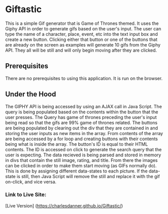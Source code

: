 # Giftastic

This is a simple Gif generator that is Game of Thrones themed. It uses the Giphy API in order to generate gifs based on the user's input. The user can type the name of a character, place, event, etc into the text input box and create a new button. Clicking either that button or one of the buttons that are already on the screen as examples will generate 10 gifs from the Giphy API. They all will be still and will only begin moving after they are clicked.

## Prerequisites

There are no prerequisites to using this application. It is run on the browser.

## Under the Hood

The GIPHY API is being accessed by using an AJAX call in Java Script. The query is being populated based on the contents within the button that the user presses. The Query has game of thrones preceding the user's input being read so that the gifs are 99% game of thrones related. The buttons are being populated by clearing out the div that they are contained in and storing the user inputs as new items in the array. From contents of the array are being accessed by a for loop and creating buttons with their contents being what is inside the array. The button's ID is equal to their HTML contents. The ID is accessed on click to generate the search query that the user is expecting. The data recieved is being parsed and stored in memory in divs that contain the still image, rating, and title. From there the images can be clicked in order to make them start moving (as GIFs normally do). This is done by assigning different data-states to each picture. If the data-state is still, then Java Script will remove the still and replace it with the gif on-click, and vice versa.

### Link to Live Site:
[Live Version] (https://charlesdanner.github.io/Giftastic/)
